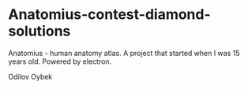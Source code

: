 # Anatomius-contest-diamond-solutions
Anatomius - human anatomy atlas. A project that started when I was 15 years old. Powered by electron.

Odilov Oybek

